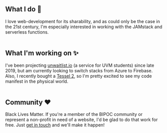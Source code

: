 ## What I do 🎸
I love web-development for its sharability, and as could only be the case in the 21st century, I'm especially interested in working with the JAMstack and serverless functions.
<br />
<br />

## What I'm working on ✨
I've been projecting [unwaitlist.io](https://unwaitlist.io/) (a service for UVM students) since late 2019, but am currently looking to switch stacks from Azure to Firebase. Also, I recently bought a [Tessel 2](https://tessel.io/), so I'm pretty excited to see my code manifest in the physical world.
<br />
<br />

## Community ❤️
Black Lives Matter. If you're a member of the BIPOC community or represent a non-profit in need of a website, I'd be glad to do that work for free. Just [get in touch](mailto:jamestedesco802@gmail.com?subject=[Looking%20to%20discuss%20website%20needs]) and we'll make it happen!
